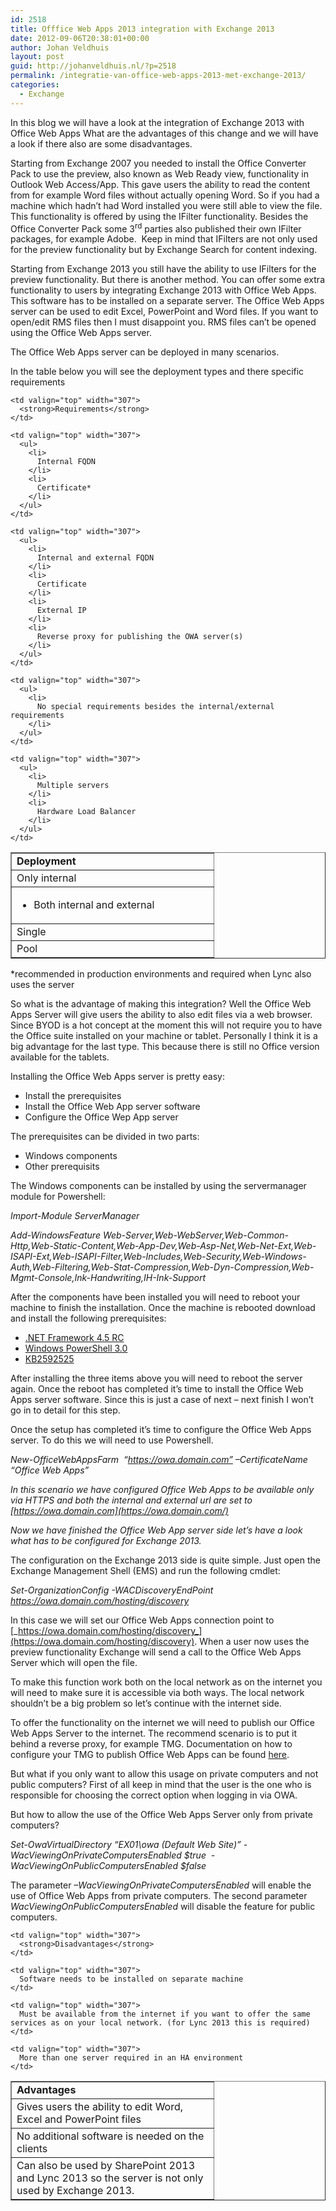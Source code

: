 ```yaml
---
id: 2518
title: Offfice Web Apps 2013 integration with Exchange 2013
date: 2012-09-06T20:38:01+00:00
author: Johan Veldhuis
layout: post
guid: http://johanveldhuis.nl/?p=2518
permalink: /integratie-van-office-web-apps-2013-met-exchange-2013/
categories:
  - Exchange
---
```

In this blog we will have a look at the integration of Exchange 2013 with Office Web Apps What are the advantages of this change and we will have a look if there also are some disadvantages.

Starting from Exchange 2007 you needed to install the Office Converter Pack to use the preview, also known as Web Ready view, functionality in Outlook Web Access/App. This gave users the ability to read the content from for example Word files without actually opening Word. So if you had a machine which hadn’t had Word installed you were still able to view the file. This functionality is offered by using the IFilter functionality. Besides the Office Converter Pack some 3<sup>rd</sup> parties also published their own IFilter packages, for example Adobe.  Keep in mind that IFilters are not only used for the preview functionality but by Exchange Search for content indexing.

Starting from Exchange 2013 you still have the ability to use IFilters for the preview functionality. But there is another method. You can offer some extra functionality to users by integrating Exchange 2013 with Office Web Apps. This software has to be installed on a separate server. The Office Web Apps server can be used to edit Excel, PowerPoint and Word files. If you want to open/edit RMS files then I must disappoint you. RMS files can’t be opened using the Office Web Apps server.

The Office Web Apps server can be deployed in many scenarios.

In the table below you will see the deployment types and there specific requirements

<table border="1" cellspacing="0" cellpadding="0">
  <tr>
    <td valign="top" width="307">
      <strong>Deployment</strong>
    </td>
    
    <td valign="top" width="307">
      <strong>Requirements</strong>
    </td>
  </tr>
  
  <tr>
    <td valign="top" width="307">
      Only internal
    </td>
    
    <td valign="top" width="307">
      <ul>
        <li>
          Internal FQDN
        </li>
        <li>
          Certificate*
        </li>
      </ul>
    </td>
  </tr>
  
  <tr>
    <td valign="top" width="307">
      <ul>
        <li>
          Both internal and external
        </li>
      </ul>
    </td>
    
    <td valign="top" width="307">
      <ul>
        <li>
          Internal and external FQDN
        </li>
        <li>
          Certificate
        </li>
        <li>
          External IP
        </li>
        <li>
          Reverse proxy for publishing the OWA server(s)
        </li>
      </ul>
    </td>
  </tr>
  
  <tr>
    <td valign="top" width="307">
      Single
    </td>
    
    <td valign="top" width="307">
      <ul>
        <li>
          No special requirements besides the internal/external requirements
        </li>
      </ul>
    </td>
  </tr>
  
  <tr>
    <td valign="top" width="307">
      Pool
    </td>
    
    <td valign="top" width="307">
      <ul>
        <li>
          Multiple servers
        </li>
        <li>
          Hardware Load Balancer
        </li>
      </ul>
    </td>
  </tr>
</table>

*recommended in production environments and required when Lync also uses the server

So what is the advantage of making this integration? Well the Office Web Apps Server will give users the ability to also edit files via a web browser. Since BYOD is a hot concept at the moment this will not require you to have the Office suite installed on your machine or tablet. Personally I think it is a big advantage for the last type. This because there is still no Office version available for the tablets.

Installing the Office Web Apps server is pretty easy:

  * Install the prerequisites
  * Install the Office Web App server software
  * Configure the Office Wep App server

The prerequisites can be divided in two parts:

  * Windows components
  * Other prerequisits

The Windows components can be installed by using the servermanager module for Powershell:

_Import-Module ServerManager_

_Add-WindowsFeature Web-Server,Web-WebServer,Web-Common-Http,Web-Static-Content,Web-App-Dev,Web-Asp-Net,Web-Net-Ext,Web-ISAPI-Ext,Web-ISAPI-Filter,Web-Includes,Web-Security,Web-Windows-Auth,Web-Filtering,Web-Stat-Compression,Web-Dyn-Compression,Web-Mgmt-Console,Ink-Handwriting,IH-Ink-Support_

After the components have been installed you will need to reboot your machine to finish the installation. Once the machine is rebooted download and install the following prerequisites:

  * <a href="http://www.microsoft.com/en-us/download/details.aspx?id=29909" target="_blank">.NET Framework 4.5 RC</a>
  * <a href="http://www.microsoft.com/en-us/download/details.aspx?id=29939" target="_blank">Windows PowerShell 3.0</a>
  * <a href="http://www.microsoft.com/en-us/download/details.aspx?displaylang=en&id=27929" target="_blank">KB2592525</a>

After installing the three items above you will need to reboot the server again. Once the reboot has completed it’s time to install the Office Web Apps server software. Since this is just a case of next – next finish I won’t go in to detail for this step.

Once the setup has completed it’s time to configure the Office Web Apps server. To do this we will need to use Powershell.

_New-OfficeWebAppsFarm  “https://owa.domain.com” –CertificateName “Office Web Apps”_

_In this scenario we have configured Office Web Apps to be available only via HTTPS and both the internal and external url are set to [https://owa.domain.com](https://owa.domain.com/)_

_Now we have finished the Office Web App server side let’s have a look what has to be configured for Exchange 2013._

The configuration on the Exchange 2013 side is quite simple. Just open the Exchange Management Shell (EMS) and run the following cmdlet:

_Set-OrganizationConfig -WACDiscoveryEndPoint https://owa.domain.com/hosting/discovery_

In this case we will set our Office Web Apps connection point to [_https://owa.domain.com/hosting/discovery_](https://owa.domain.com/hosting/discovery). When a user now uses the preview functionality Exchange will send a call to the Office Web Apps Server which will open the file.

To make this function work both on the local network as on the internet you will need to make sure it is accessible via both ways. The local network shouldn’t be a big problem so let’s continue with the internet side.

To offer the functionality on the internet we will need to publish our Office Web Apps Server to the internet. The recommend scenario is to put it behind a reverse proxy, for example TMG. Documentation on how to configure your TMG to publish Office Web Apps can be found [here](http://technet.microsoft.com/en-us/library/jj204665(v=ocs.15).aspx).

But what if you only want to allow this usage on private computers and not public computers? First of all keep in mind that the user is the one who is responsible for choosing the correct option when logging in via OWA.

But how to allow the use of the Office Web Apps Server only from private computers?

_Set-OwaVirtualDirectory &#8220;EX01\owa (Default Web Site)&#8221; -WacViewingOnPrivateComputersEnabled $true  -WacViewingOnPublicComputersEnabled $false_

The parameter _–WacViewingOnPrivateComputersEnabled_ will enable the use of Office Web Apps from private computers. The second parameter _WacViewingOnPublicComputersEnabled_ will disable the feature for public computers.

<table border="1" cellspacing="0" cellpadding="0">
  <tr>
    <td valign="top" width="307">
      <strong>Advantages</strong>
    </td>
    
    <td valign="top" width="307">
      <strong>Disadvantages</strong>
    </td>
  </tr>
  
  <tr>
    <td valign="top" width="307">
      Gives users the ability to edit Word, Excel and PowerPoint files
    </td>
    
    <td valign="top" width="307">
      Software needs to be installed on separate machine
    </td>
  </tr>
  
  <tr>
    <td valign="top" width="307">
      No additional software is needed on the clients
    </td>
    
    <td valign="top" width="307">
      Must be available from the internet if you want to offer the same services as on your local network. (for Lync 2013 this is required)
    </td>
  </tr>
  
  <tr>
    <td valign="top" width="307">
      Can also be used by SharePoint 2013 and Lync 2013 so the server is not only used by Exchange 2013.
    </td>
    
    <td valign="top" width="307">
      More than one server required in an HA environment
    </td>
  </tr>
</table>

<div id="UMS_TOOLTIP" style="z-index: 2147483647; position: absolute; display: none; background: none transparent scroll repeat 0% 0%; cursor: pointer;">
  <img id="ums_img_tooltip" class="UMSRatingIcon" alt="" />
</div>